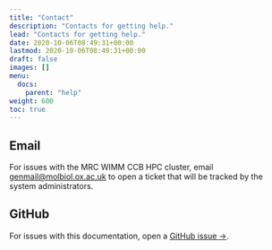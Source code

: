 ```yaml
---
title: "Contact"
description: "Contacts for getting help."
lead: "Contacts for getting help."
date: 2020-10-06T08:49:31+00:00
lastmod: 2020-10-06T08:49:31+00:00
draft: false
images: []
menu:
  docs:
    parent: "help"
weight: 600
toc: true
---
```


## Email

For issues with the MRC WIMM CCB HPC cluster,
email <genmail@molbiol.ox.ac.uk> to open a ticket that will be tracked by
the system administrators.

## GitHub

For issues with this documentation, open a [GitHub issue →][github-issues].

<!-- Link definitions -->

[github-issues]: https://github.com/OBDS-Training/Help/issues/new/choose

